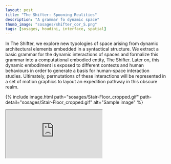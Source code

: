 ```yaml
---
layout: post
title: "The Shifter: Spooning Realities"
description: "A grammar fo dynamic space"
thumb_image: "sosages/shifter_cor_S.png"
tags: [sosages, houdini, interface, spatial]
---
```


In The Shifter, we explore new typologies of space arising from dynamic architectural elements embedded in a syntactical structure. We extract a basic grammar for the dynamic interactions of spaces and formalize this grammar into a computational embodied entity, The Shifter. Later on, this dynamic embodiment is exposed to different contexts and human behaviours in order to generate a basis for human-space interaction studies. Ultimately, permutations of these interactions will be represented in a set of motion graphics to layout an expedition pathway in this obscure realm.

{% include image.html path="sosages/Stair-Floor_cropped.gif"
                      path-detail="sosages/Stair-Floor_cropped.gif"
                      alt="Sample image" %}

<div class="embed-responsive embed-responsive-16by9">
  <iframe src="https://player.vimeo.com/video/437736827" allowfullscreen></iframe>
</div>

